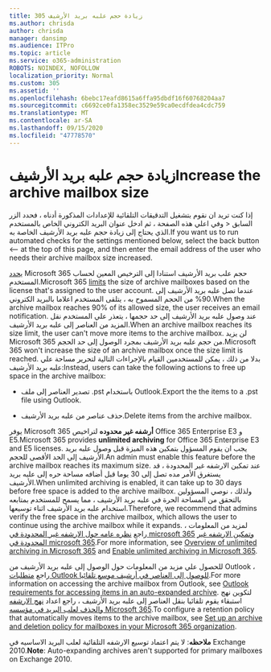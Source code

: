 ```yaml
---
title: 305 زيادة حجم علبه بريد الأرشيف
ms.author: chrisda
author: chrisda
manager: dansimp
ms.audience: ITPro
ms.topic: article
ms.service: o365-administration
ROBOTS: NOINDEX, NOFOLLOW
localization_priority: Normal
ms.custom: 305
ms.assetid: ''
ms.openlocfilehash: 6bebc17eafd8615a6ffa95dbdf16f60768204aa7
ms.sourcegitcommit: c6692ce0fa1358ec3529e59ca0ecdfdea4cdc759
ms.translationtype: MT
ms.contentlocale: ar-SA
ms.lasthandoff: 09/15/2020
ms.locfileid: "47778570"
---
```

# <a name="increase-the-archive-mailbox-size"></a><span data-ttu-id="33c1e-102">زيادة حجم علبه بريد الأرشيف</span><span class="sxs-lookup"><span data-stu-id="33c1e-102">Increase the archive mailbox size</span></span>


<span data-ttu-id="33c1e-103">إذا كنت تريد ان نقوم بتشغيل التدقيقات التلقائية للإعدادات المذكورة أدناه ، فحدد الزر السابق < وفي اعلي هذه الصفحة ، ثم ادخل عنوان البريد الكتروني الخاص بالمستخدم الذي يحتاج إلى زيادة حجم علبه بريد الأرشيف الخاصة به.</span><span class="sxs-lookup"><span data-stu-id="33c1e-103">If you want us to run automated checks for the settings mentioned below, select the back button <-- at the top of this page, and then enter the email address of the user who needs their archive mailbox size increased.</span></span>

<span data-ttu-id="33c1e-104">[يحدد](https://docs.microsoft.com/office365/servicedescriptions/exchange-online-service-description/exchange-online-limits#mailbox-storage-limits) Microsoft 365 حجم علب بريد الأرشيف استنادا إلى الترخيص المعين لحساب المستخدم.</span><span class="sxs-lookup"><span data-stu-id="33c1e-104">Microsoft 365 [limits](https://docs.microsoft.com/office365/servicedescriptions/exchange-online-service-description/exchange-online-limits#mailbox-storage-limits) the size of archive mailboxes based on the license that's assigned to the user account.</span></span> <span data-ttu-id="33c1e-105">عندما تصل علبه بريد الأرشيف إلى 90% من الحجم المسموح به ، يتلقى المستخدم اعلاما بالبريد الكتروني.</span><span class="sxs-lookup"><span data-stu-id="33c1e-105">When the archive mailbox reaches 90% of its allowed size, the user receives an email notification.</span></span> <span data-ttu-id="33c1e-106">عند وصول علبه بريد الأرشيف إلى حد حجمها ، يتعذر علي المستخدم نقل المزيد من العناصر إلى علبه بريد الأرشيف.</span><span class="sxs-lookup"><span data-stu-id="33c1e-106">When an archive mailbox reaches its size limit, the user can't move more items to the archive mailbox.</span></span> <span data-ttu-id="33c1e-107">لن يزيد Microsoft 365 من حجم علبه بريد الأرشيف بمجرد الوصول إلى حد الحجم.</span><span class="sxs-lookup"><span data-stu-id="33c1e-107">Microsoft 365 won't increase the size of an archive mailbox once the size limit is reached.</span></span> <span data-ttu-id="33c1e-108">بدلا من ذلك ، يمكن للمستخدمين القيام بالإجراءات التالية لتحرير مساحة علي علبه بريد الأرشيف:</span><span class="sxs-lookup"><span data-stu-id="33c1e-108">Instead, users can take the following actions to free up space in the archive mailbox:</span></span>

- <span data-ttu-id="33c1e-109">تصدير العناصر إلى ملف .pst باستخدام Outlook.</span><span class="sxs-lookup"><span data-stu-id="33c1e-109">Export the the items to a .pst file using Outlook.</span></span>

- <span data-ttu-id="33c1e-110">حذف عناصر من علبه بريد الأرشيف.</span><span class="sxs-lookup"><span data-stu-id="33c1e-110">Delete items from the archive mailbox.</span></span>

<span data-ttu-id="33c1e-111">يوفر Microsoft 365 **أرشفه غير محدوده** لتراخيص Office 365 Enterprise E3 و E5.</span><span class="sxs-lookup"><span data-stu-id="33c1e-111">Microsoft 365 provides **unlimited archiving** for Office 365 Enterprise E3 and E5 licenses.</span></span> <span data-ttu-id="33c1e-112">يجب ان يقوم المسؤول بتمكين هذه الميزة قبل وصول علبه بريد الأرشيف إلى الحد الأقصى للحجم.</span><span class="sxs-lookup"><span data-stu-id="33c1e-112">An admin must enable this feature before the archive mailbox reaches its maximum size.</span></span> <span data-ttu-id="33c1e-113">عند تمكين الارشفه غير المحدودة ، قد يستغرق الأمر مده تصل إلى 30 يوما قبل أضافه مساحة حره إلى علبه بريد الأرشيف.</span><span class="sxs-lookup"><span data-stu-id="33c1e-113">When unlimited archiving is enabled, it can take up to 30 days before free space is added to the archive mailbox.</span></span> <span data-ttu-id="33c1e-114">ولذلك ، نوصي المسؤولين بالتحقق من المساحة الحرة في علبه بريد الأرشيف ، مما يسمح للمستخدم بمتابعه استخدام علبه بريد الأرشيف اثناء توسيعها.</span><span class="sxs-lookup"><span data-stu-id="33c1e-114">Therefore, we recommend that admins verify the free space in the archive mailbox, which allows the user to continue using the archive mailbox while it expands.</span></span> <span data-ttu-id="33c1e-115">لمزيد من المعلومات ، راجع [نظره عامه حول الارشفه غير المحدودة في microsoft 365](https://docs.microsoft.com/microsoft-365/compliance/unlimited-archiving) [وتمكين الارشفه غير المحدودة في microsoft 365](https://docs.microsoft.com/microsoft-365/compliance/enable-unlimited-archiving).</span><span class="sxs-lookup"><span data-stu-id="33c1e-115">For more information, see [Overview of unlimited archiving in Microsoft 365](https://docs.microsoft.com/microsoft-365/compliance/unlimited-archiving) and [Enable unlimited archiving in Microsoft 365](https://docs.microsoft.com/microsoft-365/compliance/enable-unlimited-archiving).</span></span>

<span data-ttu-id="33c1e-116">للحصول علي مزيد من المعلومات حول الوصول إلى علبه بريد الأرشيف من Outlook ، راجع [متطلبات Outlook للوصول إلى العناصر في أرشيف موسع تلقائيا](https://docs.microsoft.com/microsoft-365/compliance/unlimited-archiving#outlook-requirements-for-accessing-items-in-an-auto-expanded-archive).</span><span class="sxs-lookup"><span data-stu-id="33c1e-116">For more information on accessing the archive mailbox from Outlook, see [Outlook requirements for accessing items in an auto-expanded archive](https://docs.microsoft.com/microsoft-365/compliance/unlimited-archiving#outlook-requirements-for-accessing-items-in-an-auto-expanded-archive).</span></span> <span data-ttu-id="33c1e-117">لتكوين نهج استبقاء يقوم تلقائيا بنقل العناصر إلى علبه بريد الأرشيف ، راجع اعداد [نهج الارشفه والحذف لعلب البريد في مؤسسه Microsoft 365](https://docs.microsoft.com/microsoft-365/compliance/set-up-an-archive-and-deletion-policy-for-mailboxes).</span><span class="sxs-lookup"><span data-stu-id="33c1e-117">To configure a retention policy that automatically moves items to the archive mailbox, see [Set up an archive and deletion policy for mailboxes in your Microsoft 365 organization](https://docs.microsoft.com/microsoft-365/compliance/set-up-an-archive-and-deletion-policy-for-mailboxes).</span></span>

<span data-ttu-id="33c1e-118">**ملاحظه**: لا يتم اعتماد توسيع الارشفه التلقائية لعلب البريد الاساسيه في Exchange 2010.</span><span class="sxs-lookup"><span data-stu-id="33c1e-118">**Note**: Auto-expanding archives aren't supported for primary mailboxes on Exchange 2010.</span></span>
